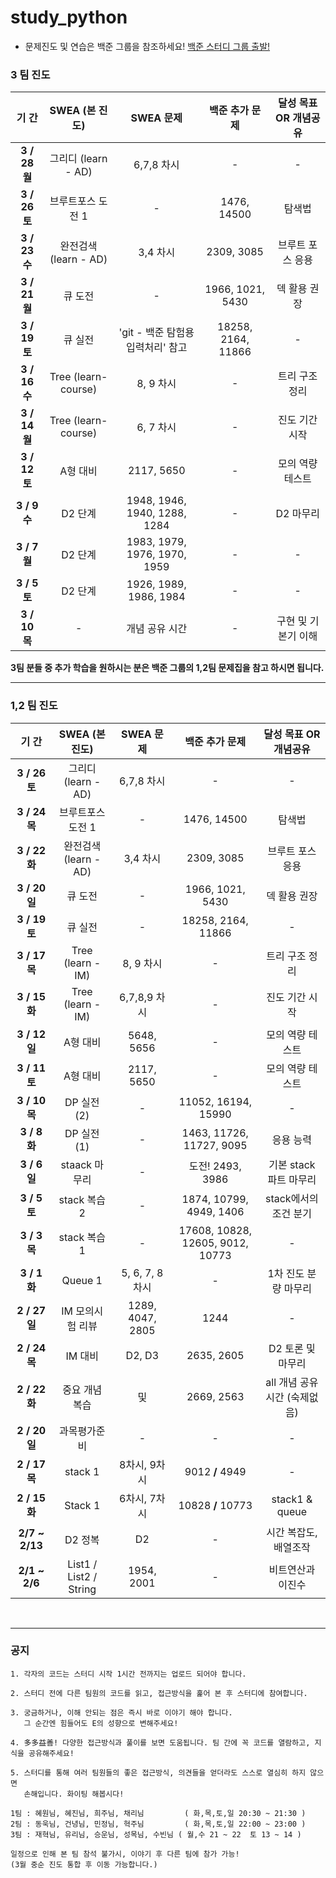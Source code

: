 # study_python

- 문제진도 및 연습은 백준 그룹을 참조하세요! [백준 스터디 그룹 출발!](https://www.acmicpc.net/group/13776)

### 3 팀 진도

|   **기 간**   |  **SWEA (본 진도)**   |            SWEA  문제             |   백준 추가 문제   | 달성 목표 OR 개념공유 |
| :-----------: | :-------------------: | :-------------------------------: | :----------------: | :-------------------: |
| **3 / 28 월** |  그리디 (learn - AD)  |            6,7,8 차시             |         -          |           -           |
| **3 / 26 토** |   브루트포스 도전 1   |                 -                 |    1476, 14500     |        탐색법         |
| **3 / 23 수** | 완전검색 (learn - AD) |             3,4 차시              |     2309, 3085     |   브루트 포스 응용    |
| **3 / 21 월** |        큐 도전        |                 -                 |  1966, 1021, 5430  |     덱 활용 권장      |
| **3 / 19 토** |        큐 실전        | 'git - 백준 탐험용 입력처리' 참고 | 18258, 2164, 11866 |           -           |
| **3 / 16 수** |  Tree (learn-course)  |             8, 9 차시             |         -          |    트리 구조 정리     |
| **3 / 14 월** |  Tree (learn-course)  |             6, 7 차시             |         -          |    진도 기간 시작     |
| **3 / 12 토** |       A형 대비        |            2117, 5650             |         -          |   모의 역량 테스트    |
| **3 / 9 수**  |        D2 단계        |   1948, 1946, 1940, 1288, 1284    |         -          |       D2 마무리       |
| **3 / 7 월**  |        D2 단계        |   1983, 1979, 1976, 1970, 1959    |         -          |           -           |
| **3 / 5 토**  |        D2 단계        |      1926, 1989, 1986, 1984       |         -          |           -           |
| **3 / 10 목** |           -           |          개념 공유 시간           |         -          |  구현 및 기본기 이해  |

**3팀 분들 중 추가 학습을 원하시는 분은 백준 그룹의 1,2팀 문제집을 참고 하시면 됩니다.**

---

### 1,2 팀 진도

|   **기 간**    |   **SWEA (본 진도)**   |          SWEA  문제          |          백준 추가 문제          |    달성 목표 OR 개념공유     |
| :------------: | :--------------------: | :--------------------------: | :------------------------------: | :--------------------------: |
| **3 / 26 토** |  그리디 (learn - AD)   | 6,7,8 차시 |                -                 | - |
| **3 / 24 목**  |   브루트포스 도전 1    |        -         |           1476, 14500            |            탐색법            |
| **3 / 22 화**  | 완전검색 (learn - AD)  |     3,4 차시     |            2309, 3085            |       브루트 포스 응용       |
| **3 / 20 일**  |        큐 도전         |        -         |         1966, 1021, 5430         |         덱 활용 권장         |
| **3 / 19 토**  |        큐 실전         |        -         |        18258, 2164, 11866        |              -               |
| **3 / 17 목**  |   Tree (learn - IM)    |    8, 9 차시     |                -                 |        트리 구조 정리        |
| **3 / 15 화** |   Tree (learn - IM)    |   6,7,8,9 차시   |                -                 |        진도 기간 시작        |
| **3 / 12 일** |        A형 대비        |    5648, 5656    |                -                 |       모의 역량 테스트       |
| **3 / 11 토** |        A형 대비        |    2117, 5650    |                -                 |       모의 역량 테스트       |
| **3 / 10 목** | DP 실전 (2) | - | 11052, 16194, 15990 | - |
| **3 / 8 화** | DP 실전 (1) | - | 1463, 11726, 11727, 9095 | 응용 능력 |
|  **3 / 6 일**  |     staack 마무리      |              -               |         도전! 2493, 3986         |    기본 stack 파트 마무리    |
|  **3 / 5 토**  |      stack 복습 2      |              -               |     1874, 10799, 4949, 1406      |    stack에서의 조건 분기     |
|  **3 / 3 목**  |      stack 복습1       |              -               | 17608, 10828, 12605, 9012, 10773 |              -               |
|  **3 / 1 화**  |        Queue 1         |       5, 6, 7, 8 차시        |                -                 |     1차 진도 분량 마무리     |
| **2 / 27 일**  |    IM 모의시험 리뷰    | 1289, 4047, 2805 |                1244                 |              -               |
| **2 / 24 목**  |        IM 대비         |            D2, D3            |            2635, 2605            |      D2 토론 및 마무리       |
| **2 / 22 화**  |     중요 개념 복습     |              및              |            2669, 2563            | all 개념 공유시간 (숙제없음) |
| **2 / 20 일**  |      과목평가준비      |              -               |                -                 |              -               |
|   **2 / 17 목**   |        stack 1         |         8차시, 9차시         |         9012 **/** 4949          |              -               |
|  **2 / 15 화**   |        Stack 1         |         6차시, 7차시         |        10828 **/** 10773         |        stack1 & queue        |
| **2/7 ~ 2/13** |        D2 정복         |              D2              |                -                 |    시간 복잡도, 배열조작     |
| **2/1 ~ 2/6**  | List1 / List2 / String |          1954, 2001          |                -                 |      비트연산과 이진수       |

​                                      

---

### 공지

```
1. 각자의 코드는 스터디 시작 1시간 전까지는 업로드 되어야 합니다.

2. 스터디 전에 다른 팀원의 코드를 읽고, 접근방식을 훑어 본 후 스터디에 참여합니다.

3. 궁금하거나, 이해 안되는 점은 즉시 바로 이야기 해야 합니다.
   그 순간엔 힘들어도 E의 성향으로 변해주세요!
   
4. 多多益善! 다양한 접근방식과 풀이를 보면 도움됩니다. 팀 간에 꼭 코드를 열람하고, 지식을 공유해주세요!
   
5. 스터디를 통해 여러 팀원들의 좋은 접근방식, 의견들을 얻더라도 스스로 열심히 하지 않으면
   손해입니다. 화이팅 해봅시다!
```

```
1팀 : 혜원님, 혜진님, 희주님, 채리님         ( 화,목,토,일 20:30 ~ 21:30 )
2팀 : 동욱님, 건녕님, 민정님, 혁주님         ( 화,목,토,일 22:00 ~ 23:00 )
3팀 : 재혁님, 유리님, 승운님, 성목님, 수빈님 ( 월,수 21 ~ 22  토 13 ~ 14 )

일정으로 인해 본 팀 참석 불가시, 이야기 후 다른 팀에 참가 가능!
(3월 중순 진도 통합 후 이동 가능합니다.)
```

   
